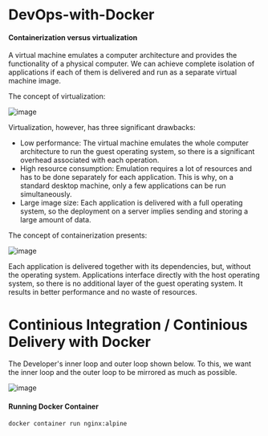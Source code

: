 # DevOps-with-Docker

#### Containerization versus virtualization
A virtual machine emulates a computer architecture and provides the functionality of a physical computer. We can achieve complete isolation of applications if each of them is delivered and run as a separate virtual machine image.

The concept of virtualization:

![image](https://user-images.githubusercontent.com/82499575/145829539-4d4e45c5-b9b2-4510-9209-f53dec65eec8.png)

Virtualization, however, has three significant drawbacks:
  - Low performance: The virtual machine emulates the whole computer architecture to run the guest operating system, so there is a significant overhead associated with each operation.
  - High resource consumption: Emulation requires a lot of resources and has to be done separately for each application. This is why, on a standard desktop machine, only a few applications can be run simultaneously.
  - Large image size: Each application is delivered with a full operating system, so the deployment on a server implies sending and storing a large amount of data.
 
 The concept of containerization presents:
 
 ![image](https://user-images.githubusercontent.com/82499575/145830063-41470365-479b-4453-af65-6982e19759c3.png)

Each application is delivered together with its dependencies, but, without the operating system. Applications interface directly with the host operating system, so there is no additional layer of the guest operating system. It results in better performance and no waste of resources.

# Continious Integration / Continious Delivery with Docker

The Developer's inner loop and outer loop shown below. To this, we want the inner loop and the outer loop to be mirrored as much as possible.

![image](https://user-images.githubusercontent.com/82499575/147209690-349fb938-7daf-4dce-a736-accb37a4aed3.png)

#### Running Docker Container 
```
docker container run nginx:alpine
```
